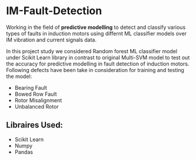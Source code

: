 # IM-Fault-Detection

Working in the field of **predictive modelling** to detect and classify various types of faults in induction motors using differnt ML classifier models over IM vibration and current signals data.

In this project study we considered Random forest ML classifier model under Scikit Learn library in contrast to original Multi-SVM model to test out the accuracy for predictive modelling in fault detection of induction motors. Following defects have been take in consideration for training and testing the model:

*	Bearing Fault
*	Bowed Row Fault
*	Rotor Misalignment
*	Unbalanced Rotor

## Libraires Used: 
* Scikit Learn
* Numpy
* Pandas

